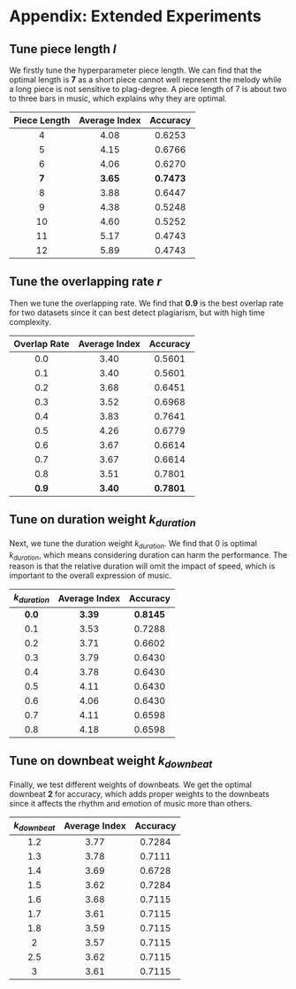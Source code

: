 # Appendix: Extended Experiments


## Tune piece length $l$

We firstly tune the hyperparameter piece length. We can find that the optimal length is **7** as a short piece cannot well represent the melody while a long piece is not sensitive to plag-degree. A piece length of 7 is about two to three bars in music, which explains why they are optimal.

| Piece Length | Average Index |  Accuracy  |
| :----------: | :-----------: | :--------: |
|      4       |     4.08      |   0.6253   |
|      5       |     4.15      |   0.6766   |
|      6       |     4.06      |   0.6270   |
|    **7**     |   **3.65**    | **0.7473** |
|      8       |     3.88      |   0.6447   |
|      9       |     4.38      |   0.5248   |
|      10      |     4.60      |   0.5252   |
|      11      |     5.17      |   0.4743   |
|      12      |     5.89      |   0.4743   |



## Tune the overlapping rate $r$

Then we tune the overlapping rate. We find that **0.9** is the best overlap rate for two datasets since it can best detect plagiarism, but with high time complexity.

| Overlap Rate | Average Index |  Accuracy  |
| :----------: | :-----------: | :--------: |
|     0.0      |     3.40      |   0.5601   |
|     0.1      |     3.40      |   0.5601   |
|     0.2      |     3.68      |   0.6451   |
|     0.3      |     3.52      |   0.6968   |
|     0.4      |     3.83      |   0.7641   |
|     0.5      |     4.26      |   0.6779   |
|     0.6      |     3.67      |   0.6614   |
|     0.7      |     3.67      |   0.6614   |
|     0.8      |     3.51      |   0.7801   |
|   **0.9**    |   **3.40**    | **0.7801** |



## Tune on duration weight $k_{duration}$

Next, we tune the duration weight $k_{duration}$. We find that 0 is optimal $k_{duration}$, which means considering duration can harm the performance. The reason is that the relative duration will omit the impact of speed, which is important to the overall expression of music.

| $k_{duration}$ | Average Index |  Accuracy  |
| :------------: | :-----------: | :--------: |
|    **0.0**     |   **3.39**    | **0.8145** |
|      0.1       |     3.53      |   0.7288   |
|      0.2       |     3.71      |   0.6602   |
|      0.3       |     3.79      |   0.6430   |
|      0.4       |     3.78      |   0.6430   |
|      0.5       |     4.11      |   0.6430   |
|      0.6       |     4.06      |   0.6430   |
|      0.7       |     4.11      |   0.6598   |
|      0.8       |     4.18      |   0.6598   |



## Tune on downbeat weight $k_{downbeat}$

Finally, we test different weights of downbeats.  We get the optimal downbeat **2** for accuracy, which adds proper weights to the downbeats since it affects the rhythm and emotion of music more than others.

| $k_{downbeat}$ | Average Index | Accuracy |
| :------------: | :-----------: | :------: |
|      1.2       |     3.77      |  0.7284  |
|      1.3       |     3.78      |  0.7111  |
|      1.4       |     3.69      |  0.6728  |
|      1.5       |     3.62      |  0.7284  |
|      1.6       |     3.68      |  0.7115  |
|      1.7       |     3.61      |  0.7115  |
|      1.8       |     3.59      |  0.7115  |
|       2        |     3.57      |  0.7115  |
|      2.5       |     3.62      |  0.7115  |
|       3        |     3.61      |  0.7115  |

